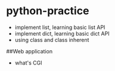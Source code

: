 python-practice
===============
>
* implement list, learning basic list API
* implement dict, learning basic dict API
* using class and class inherent 

##Web application
>
* what's CGI
